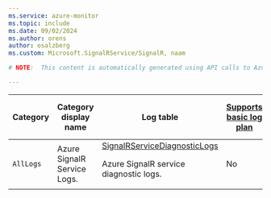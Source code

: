 ```yaml
---
ms.service: azure-monitor
ms.topic: include
ms.date: 09/02/2024
ms.author: orens
author: osalzberg
ms.custom: Microsoft.SignalRService/SignalR, naam

# NOTE:  This content is automatically generated using API calls to Azure. Any edits made on these files will be overwritten in the next run of the script. 

---
```

  
  
|Category|Category display name| Log table| [Supports basic log plan](/azure/azure-monitor/logs/basic-logs-configure?tabs=portal-1#compare-the-basic-and-analytics-log-data-plans)|[Supports ingestion-time transformation](/azure/azure-monitor/essentials/data-collection-transformations)| Example queries |Costs to export|
|---|---|---|---|---|---|---|
|`AllLogs` |Azure SignalR Service Logs. |[SignalRServiceDiagnosticLogs](/azure/azure-monitor/reference/tables/signalrservicediagnosticlogs)<p>Azure SignalR service diagnostic logs.|No|Yes|[Queries](/azure/azure-monitor/reference/queries/signalrservicediagnosticlogs)|No |